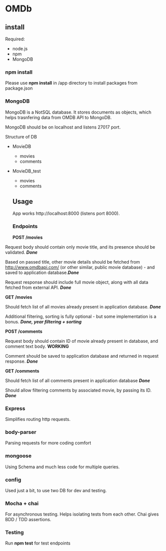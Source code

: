 # OMDb

## install

Required:
- node.js
- npm
- MongoDB

### npm install
Please use **npm install** in /app directory to install packages from package.json
### MongoDB 
MongoDB is a NotSQL database. It stores documents as objects, which helps trasnfering data from OMDB API to MongoDB.

MongoDB should be on localhost and listens 27017 port. 

Structure of DB
- MovieDB
  - movies
  - comments
  
- MovieDB_test
  - movies
  - comments 

  
  ## Usage
  
  App works http://localhost:8000 (listens  port 8000). 
  
  ### Endpoints
  
  
  **POST /movies**
  
Request body should contain only movie title, and its presence should be validated. **_Done_**

Based on passed title, other movie details should be fetched from http://www.omdbapi.com/ (or other similar, public movie database) - and saved to application database.**_Done_**

Request response should include full movie object, along with all data fetched from external API. **_Done_**


  **GET /movies**
  
Should fetch list of all movies already present in application database. **_Done_**

Additional filtering, sorting is fully optional - but some implementation is a bonus. **_Done, year filtering + sorting_**


  **POST /comments**
  
Request body should contain ID of movie already present in database, and comment text body. **WORKING**

Comment should be saved to application database and returned in request response. **_Done_**


  **GET /comments**
  
Should fetch list of all comments present in application database **_Done_**

Should allow filtering comments by associated movie, by passing its ID. **_Done_**

### Express
Simplifies routing http requests.

### body-parser
Parsing requests for more coding comfort

### mongoose
Using Schema and much less code for multiple queries. 

### config
Used just a bit, to use two DB for dev and testing.

### Mocha + chai
For asynchronous testing. Helps isolating tests from each other. Chai gives BDD / TDD  assertions.

### Testing
Run **npm test** for test endpoints


